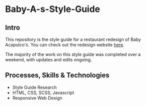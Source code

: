# Baby-A-s-Style-Guide

## Intro

This repository is the style guide for a restaurant redesign of Baby Acapulco's. You can check out the redesign website [here](http://cczapski.github.io/Baby-Acapulco-Redesign/).

The majority of the work on this style guide was completed over a weekend, with updates and edits ongoing.


## Processes, Skills & Technologies

* Style Guide Research
* HTML, CSS, SCSS, Javascript
* Responsive Web Design